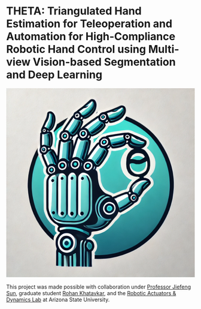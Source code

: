 # THETA: Triangulated Hand Estimation for Teleoperation and Automation for High-Compliance Robotic Hand Control using Multi-view Vision-based Segmentation and Deep Learning
<center><img src="https://github.com/smokyfishy/THETA/blob/main/Logo.png?raw=true" alt="THETA Logo" width="600"/></center>


This project was made possible with collaboration under [Professor Jiefeng Sun](https://jiefengsun.github.io), graduate student [Rohan Khatavkar](https://scholar.google.com/citations?user=QSV8b-EAAAAJ&hl=en), and the [Robotic Actuators & Dynamics Lab](https://sunrobotics.lab.asu.edu) at Arizona State University.
